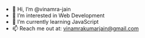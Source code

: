 - 👋 Hi, I’m @vinamra-jain
- 👀 I’m interested in Web Development
- 🌱 I’m currently learning JavaScript
- 📫 Reach me out at: vinamrakumarjain@gmail.com
<!--
- 💞️ I’m looking to collaborate on 
!>
<!---
vinamra-jain/vinamra-jain is a ✨ special ✨ repository because its `README.md` (this file) appears on your GitHub profile.
You can click the Preview link to take a look at your changes.
--->
